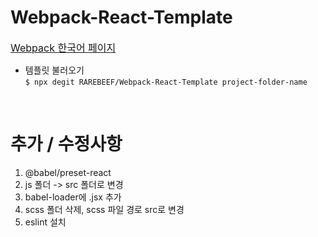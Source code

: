 # **Webpack-React-Template**

<a style="font-size: 16px;" href="https://webpack.kr/">Webpack 한국어 페이지</a>


- 템플릿 불러오기  
`$ npx degit RAREBEEF/Webpack-React-Template project-folder-name`

<br/>

# **추가 / 수정사항**

1. @babel/preset-react
2. js 폴더 -> src 폴더로 변경
3. babel-loader에 .jsx 추가
4. scss 폴더 삭제, scss 파일 경로 src로 변경
5. eslint 설치